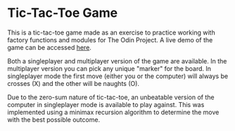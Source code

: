 # Tic-Tac-Toe Game

This is a tic-tac-toe game made as an exercise to practice working with factory functions and modules for The Odin Project. A live demo of the game can be accessed [here](https://kevinwchen.github.io/odin-tic-tac-toe/public).

Both a singleplayer and multiplayer version of the game are available. In the multiplayer version you can pick any unique "marker" for the board. In singleplayer mode the first move (either you or the computer) will always be crosses (X) and the other will be naughts (O).

Due to the zero-sum nature of tic-tac-toe, an unbeatable version of the computer in singleplayer mode is available to play against. This was implemented using a minimax recursion algorithm to determine the move with the best possible outcome.
